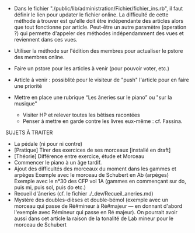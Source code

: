 * Dans le fichier "./public/lib/administration/Fichier/fichier_ins.rb", il faut définir le lien pour updater le fichier online.
  La difficulté de cette méthode à trouver est qu'elle doit être indépendante des articles alors que tout fonctionne par article. Peut-être un autre paramètre (operation ?) qui permette d'appeler des méthodes indépendamment des vues et reviennent dans ces vues.
* Utiliser la méthode sur l'édition des membres pour actualiser le pstore des membres online.
* Faire un pstore pour les articles à venir (pour pouvoir voter, etc.)

* Article à venir : possiblité pour le visiteur de "push" l'article pour en faire une priorité
* Mettre en place une rubrique “Les âneries sur le piano” ou "sur la musique"
  - Visiter HP et relever toutes les bêtises racontées
  - Penser à mettre en garde contre les livres eux-même : cf. Fassina.
  
SUJETS À TRAITER
  * La pédale (ni pour ni contre)
  * [Pratique] Tirer des exercices de ses morceaux [installé en draft]
  * [Théorie] Différence entre exercice, étude et Morceau
  * Commencer le piano à un âge tardif.
  * Ajout des difficultés des morceaux du moment dans les gammes et arpèges
    Exemple avec le morceau de Schubert en Ab (arpèges)
    Exemple avec le n°30 des CFP vol 1A (gammes en commençant sur do, puis mi, puis sol, puis do etc.)
  * Recueil d'âneries (cf. le fichier ./_dev/Recueil_aneries.md)
  * Mystère des doubles-dièses et double-bémol (exemple avec un morceau qui passe de Ré#mineur à Ré#majeur — en donnant d'abord l'exemple avec Rémineur qui passe en Ré majeur). On pourrait avoir aussi dans cet article la raison de la tonalité de Lab mineur pour le morceau de Schubert
